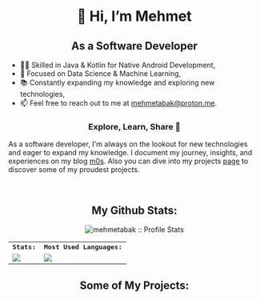 <h1 align="center">👋 Hi, I’m Mehmet</h1>
<h2 align="center">As a Software Developer</h2>

<p align="justify">
 
- 👨‍💻 Skilled in Java & Kotlin for Native Android Development,
- 🤖 Focused on Data Science & Machine Learning,          
- 📚 Constantly expanding my knowledge and exploring new technologies,         
- 📫 Feel free to reach out to me at mehmetabak@proton.me.

<h3 align="center">Explore, Learn, Share 🚀</h3>

As a software developer, I'm always on the lookout for new technologies and eager to expand my knowledge. I document my journey, insights, and experiences on my blog [m0s](https://mehmetabak.space). Also you can dive into my projects [page](https://projects.mehmetabak.space) to discover some of my proudest projects. 

<br />
</p>

<!---
<h2 align="center">Connect with Me:</h2>

<p align="center">
<a href="https://www.linkedin.com/in/mehmet-abak/" target="blank"><img align="center" src="https://cdn.jsdelivr.net/npm/simple-icons@3.0.1/icons/linkedin.svg" alt="LinkedIn" height="30" width="40" /></a>
<a href="https://x.com/mehmet_m0s" target="blank"><img align="center" src="https://cdn.jsdelivr.net/npm/simple-icons@3.0.1/icons/twitter.svg" alt="Twitter" height="30" width="40" /></a>
<a href="https://abakmehmet.medium.com/" target="blank"><img align="center" src="https://cdn.jsdelivr.net/npm/simple-icons@3.0.1/icons/medium.svg" alt="Medium" height="30" width="40" /></a>
<a href="https://dev.to/mehmetabak" target="blank"><img align="center" src="https://cdn.jsdelivr.net/npm/simple-icons@3.13.0/icons/dev-dot-to.svg" alt="DEV Community" height="30" width="40" /></a>
<a href="https://mehmetabak.hashnode.dev/" target="blank"><img align="center" src="https://cdn.jsdelivr.net/npm/simple-icons@3.13.0/icons/hashnode.svg" alt="Hashnode" height="30" width="40" /></a>
<a href="https://arastir.super.site" target="blank"><img align="center" src="https://cdn.jsdelivr.net/npm/simple-icons@3.0.1/icons/sitepoint.svg" alt="My Old Apps" height="30" width="40" /></a>
<a href="https://codepen.io/mehmetabak" target="blank"><img align="center" src="https://cdn.jsdelivr.net/npm/simple-icons@3.0.1/icons/codepen.svg" alt="CodePen" height="30" width="40" /></a>
</p>

<br />


<h2 align="center">Techs I can Use:</h2>
<p align="center">
<a href="https://developer.android.com" target="_blank"> <img src="https://www.svgrepo.com/show/217740/android.svg" alt="Android" width="40" height="40"/> </a>
<a href="https://firebase.google.com/" target="_blank"><img src="https://firebase.google.com/static/images/brand-guidelines/logo-logomark.png" alt="Firebase" width="40" height="40"/> </a>
<a href="https://kotlinlang.org/" target="_blank"> <img src="https://www.vectorlogo.zone/logos/kotlinlang/kotlinlang-icon.svg" alt="Kotlin" width="40" height="40"/> </a> 
<a href="https://www.java.com/" target="_blank"> <img src="https://www.vectorlogo.zone/logos/java/java-icon.svg" alt="Java" width="40" height="40"/> </a>
<a href="https://www.r-project.org/" target="_blank"> <img src="https://cdn.jsdelivr.net/npm/simple-icons@3.13.0/icons/r.svg" alt="R" width="40" height="40"/> </a>
<a href="https://www.python.org/" target="_blank"> <img src="https://www.vectorlogo.zone/logos/python/python-icon.svg" alt="Python" width="40" height="40"/> </a>
<a href="https://www.tensorflow.org/" target="_blank"> <img src="https://upload.wikimedia.org/wikipedia/commons/thumb/2/2d/Tensorflow_logo.svg/957px-Tensorflow_logo.svg.png" alt="TensorFlow" width="40" height="40"/> </a>
<a href="https://en.wikipedia.org/wiki/C_(programming_language)" target="_blank"> <img src="https://cdn.iconscout.com/icon/free/png-256/free-c-58-1175247.png" alt="C" width="40" height="40"/> </a>
<a href="https://www.arduino.cc/" target="_blank"> <img src="https://cdn.worldvectorlogo.com/logos/arduino-1.svg" alt="Arduino" width="40" height="40"/> </a> 
<a href="https://nextjs.org/" target="_blank"> <img src="https://cdn.jsdelivr.net/npm/simple-icons@3.13.0/icons/next-dot-js.svg" alt="Next.js" width="40" height="40"/> </a>
<a href="https://www.javascript.com" target="_blank"> <img src="https://upload.wikimedia.org/wikipedia/commons/thumb/9/99/Unofficial_JavaScript_logo_2.svg/2048px-Unofficial_JavaScript_logo_2.svg.png" alt="JavaScript" width="40" height="40"/> </a>
</p>

<br />
-->

<h2 align="center">My Github Stats:</h2>

<p align="center">
<img src="https://komarev.com/ghpvc/?username=mehmetabak&color=blue" alt="mehmetabak :: Profile Stats"></a>
</p>

<table align="center">
    <tr>
        <td colspan="2">
        <strong><samp>Stats:</samp></strong>
        </td>
        <td colspan="2">
        <strong><samp>Most Used Languages:</samp></strong>
        </td>
    </tr>
    <tr>
        <td colspan="2" rowspan="2">
        <a href="https://github-readme-stats.vercel.app/api?username=mehmetabak&show_icons=true&theme=tokyonight">
        <img src="https://github-readme-stats.vercel.app/api?username=mehmetabak&show_icons=true&theme=tokyonight">
        </a>
        </td>
        <td colspan="4" rowspan="3">
        <a href="https://github-readme-stats.vercel.app/api/top-langs/?username=mehmmetabak&layout=compact&theme=tokyonight">
        <img src="https://github-readme-stats.vercel.app/api/top-langs/?username=mehmetabak&layout=compact&theme=tokyonight">
        </a>
        </td>
    </tr>
</table>

<h2 align="center">Some of My Projects:</h2>
